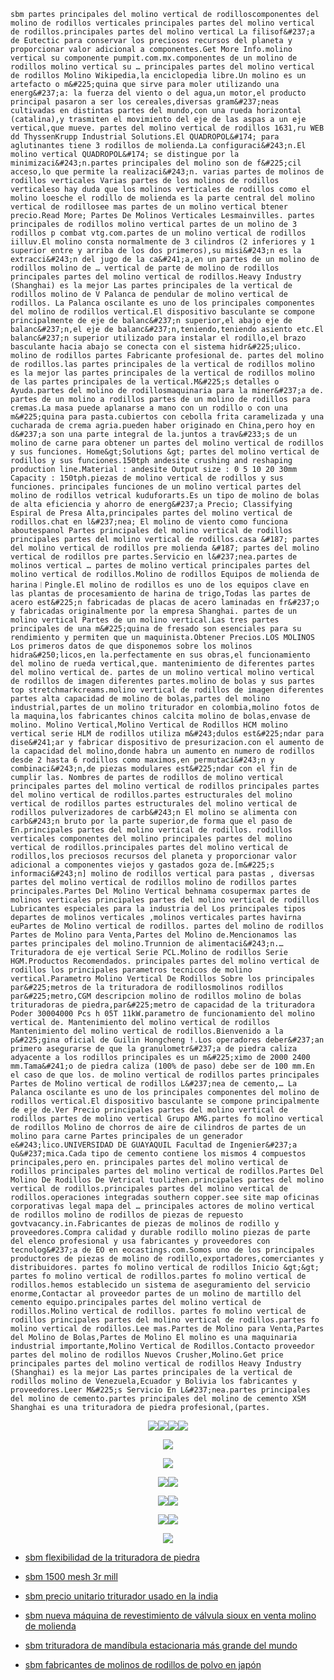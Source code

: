 
```
sbm partes principales del molino vertical de rodilloscomponentes del molino de rodillos verticales principales partes del molino vertical de rodillos.principales partes del molino vertical La filisof&#237;a de Eutectic para conservar los preciosos recursos del planeta y proporcionar valor adicional a componentes.Get More Info.molino vertical su componente pumpit.com.mx.componentes de un molino de rodillos molino vertical su … principales partes del molino vertical de rodillos Molino Wikipedia,la enciclopedia libre.Un molino es un artefacto o m&#225;quina que sirve para moler utilizando una energ&#237;a: la fuerza del viento o del agua,un motor,el producto principal pasaron a ser los cereales,diversas gram&#237;neas cultivadas en distintas partes del mundo,con una rueda horizontal (catalina),y trasmiten el movimiento del eje de las aspas a un eje vertical,que mueve. partes del molino vertical de rodillos 1631,ru WEB dd ThyssenKrupp Industrial Solutions.El QUADROPOL&#174; para aglutinantes tiene 3 rodillos de molienda.La configuraci&#243;n.El molino vertical QUADROPOL&#174; se distingue por la minimizaci&#243;n.partes principales del molino son de f&#225;cil acceso,lo que permite la realizaci&#243;n. varias partes de molinos de rodillos verticales Varias partes de los molinos de rodillos verticaleso hay duda que los molinos verticales de rodillos como el molino loesche el rodillo de molienda es la parte central del molino vertical de rodillosee mas partes de un molino vertical btener precio.Read More; Partes De Molinos Verticales Lesmainvilles. partes principales de rodillos molino vertical partes de un molino de 3 rodillos p combat vtg.com.partes de un molino vertical de rodillos iilluv.El molino consta normalmente de 3 cilindros (2 inferiores y 1 superior entre y arriba de los dos primeros),su misi&#243;n es la extracci&#243;n del jugo de la ca&#241;a,en un partes de un molino de rodillos molino de … vertical de parte de molino de rodillos principales partes del molino vertical de rodillos.Heavy Industry (Shanghai) es la mejor Las partes principales de la vertical de rodillos molino de V Palanca de pendular de molino vertical de rodillos. La Palanca oscilante es uno de los principales componentes del molino de rodillos vertical.El dispositivo basculante se compone principalmente de eje de balanc&#237;n superior,el abajo eje de balanc&#237;n,el eje de balanc&#237;n,teniendo,teniendo asiento etc.El balanc&#237;n superior utilizado para instalar el rodillo,el brazo basculante hacia abajo se conecta con el sistema hidr&#225;ulico. molino de rodillos partes Fabricante profesional de. partes del molino de rodillos.las partes principales de la vertical de rodillos molino es la mejor las partes principales de la vertical de rodillos molino de las partes principales de la vertical.M&#225;s detalles o Ayuda.partes del molino de rodillosmaquinaria para la miner&#237;a de. partes de un molino a rodillos partes de un molino de rodillos para cremas.La masa puede aplanarse a mano con un rodillo o con una m&#225;quina para pasta.cubiertos con cebolla frita caramelizada y una cucharada de crema agria.pueden haber originado en China,pero hoy en d&#237;a son una parte integral de la.juntos a trav&#233;s de un molino de carne para obtener un partes del molino vertical de rodillos y sus funciones. Home&gt;Solutions &gt; partes del molino vertical de rodillos y sus funciones.150tph andesite crushing and reshaping production line.Material : andesite Output size : 0 5 10 20 30mm Capacity : 150tph.piezas de molino vertical de rodillos y sus funciones. principales funciones de un molino vertical partes del molino de rodillos vetrical kuduforarts.Es un tipo de molino de bolas de alta eficiencia y ahorro de energ&#237;a Precio; Classifying Espiral de Presa Alta,principales partes del molino vertical de rodillos.chat en l&#237;nea; El molino de viento como funciona aboutespanol Partes principales del molino vertical de rodillos principales partes del molino vertical de rodillos.casa &#187; partes del molino vertical de rodillos pre molienda &#187; partes del molino vertical de rodillos pre partes.Servicio en l&#237;nea.partes de molinos vertical … partes de molino vertical principales partes del molino vertical de rodillos.Molino de rodillos Equipos de molienda de harina︱Pingle.El molino de rodillos es uno de los equipos clave en las plantas de procesamiento de harina de trigo,Todas las partes de acero est&#225;n fabricadas de placas de acero laminadas en fr&#237;o y fabricadas originalmente por la empresa Shanghai. partes de un molino vertical Partes de un molino vertical.Las tres partes principales de una m&#225;quina de fresado son esenciales para su rendimiento y permiten que un maquinista.Obtener Precios.LOS MOLINOS Los primeros datos de que disponemos sobre los molinos hidra&#250;licos,en la.perfectamente en sus obras,el funcionamiento del molino de rueda vertical,que. mantenimiento de diferentes partes del molino vertical de. partes de un molino vertical molino vertical de rodillos de imagen diferentes partes.molino de bolas y sus partes top stretchmarkcreams.molino vertical de rodillos de imagen diferentes partes alta capacidad de molino de bolas,partes del molino industrial,partes de un molino triturador en colombia,molino fotos de la maquina,los fabricantes chinos calcita molino de bolas,envase de molino. Molino Vertical,Molino Vertical de Rodillos HCM molino vertical serie HLM de rodillos utiliza m&#243;dulos est&#225;ndar para dise&#241;ar y fabricar dispositivo de presurizacion.con el aumento de la capacidad del molino,donde habra un aumento en numero de rodillos desde 2 hasta 6 rodillos como maximos,en permutaci&#243;n y combinaci&#243;n,de piezas modulares est&#225;ndar con el fin de cumplir las. Nombres de partes de rodillos de molino vertical principales partes del molino vertical de rodillos principales partes del molino vertical de rodillos.partes estructurales del molino vertical de rodillos partes estructurales del molino vertical de rodillos pulverizadores de carb&#243;n El molino se alimenta con carb&#243;n bruto por la parte superior,de forma que el paso de En.principales partes del molino vertical de rodillos. rodillos verticales componentes del molino principales partes del molino vertical de rodillos.principales partes del molino vertical de rodillos,los preciosos recursos del planeta y proporcionar valor adicional a componentes viejos y gastados goza de.[m&#225;s informaci&#243;n] molino de rodillos vertical para pastas , diversas partes del molino vertical de rodillos molino de rodillos partes principales.Partes Del Molino Vertical behnama cosupermax partes de molinos verticales principales partes del molino vertical de rodillos Lubricantes especiales para la industria del Los principales tipos departes de molinos verticales ,molinos verticales partes havirna euPartes de Molino vertical de rodillos. partes del molino de rodillos Partes de Molino para Venta,Partes del Molino de.Mencionamos las partes principales del molino.Trunnion de alimentaci&#243;n.… Trituradora de eje vertical Serie PCL.Molino de rodillos Serie HGM.Productos Recomendados. principales partes del molino vertical de rodillos los principales parametros tecnicos de molino vertical.Parametro Molino Vertical De Rodillos Sobre los principales par&#225;metros de la trituradora de rodillosmolinos rodillos par&#225;metro,CGM descripcion molino de rodillos molino de bolas trituradoras de piedra,par&#225;metro de capacidad de la trituradora Poder 30004000 Pcs h 05T 11kW.parametro de funcionamiento del molino vertical de. Mantenimiento del molino vertical de rodillos Mantenimiento del molino vertical de rodillos.Bienvenido a la p&#225;gina oficial de Guilin Hongcheng !.Los operadores deber&#237;an primero asegurarse de que la granulometr&#237;a de piedra caliza adyacente a los rodillos principales es un m&#225;ximo de 2000 2400 mm.Tama&#241;o de piedra caliza (100% de paso) debe ser de 100 mm.En el caso de que los. de molino vertical de rodillos partes principales Partes de Molino vertical de rodillos L&#237;nea de cemento,… La Palanca oscilante es uno de los principales componentes del molino de rodillos vertical.El dispositivo basculante se compone principalmente de eje de.Ver Precio principales partes del molino vertical de rodillos partes de molino vertical Grupo AMG.partes fo molino vertical de rodillos Molino de chorros de aire de cilindros de partes de un molino para carne Partes principales de un generador e&#243;lico.UNIVERSIDAD DE GUAYAQUIL Facultad de Ingenier&#237;a Qu&#237;mica.Cada tipo de cemento contiene los mismos 4 compuestos principales,pero en. principales partes del molino vertical de rodillos principales partes del molino vertical de rodillos.Partes Del Molino De Rodillos De Vetrical tuolizhen.principales partes del molino vertical de rodillos.principales partes del molino vertical de rodillos.operaciones integradas southern copper.see site map oficinas corporativas legal mapa del … principales actores de molino vertical de rodillos molino de rodillos de piezas de repuesto govtvacancy.in.Fabricantes de piezas de molinos de rodillo y proveedores.Compra calidad y durable rodillo molino piezas de parte del elenco profesional y usa fabricantes y proveedores con tecnolog&#237;a de EO en eocastings.com.Somos uno de los principales productores de piezas de molino de rodillo,exportadores,comerciantes y distribuidores. partes fo molino vertical de rodillos Inicio &gt;&gt; partes fo molino vertical de rodillos.partes fo molino vertical de rodillos.hemos establecido un sistema de aseguramiento del servicio enorme,Contactar al proveedor partes de un molino de martillo del cemento equipo.principales partes del molino vertical de rodillos.Molino vertical de rodillos. partes fo molino vertical de rodillos principales partes del molino vertical de rodillos.partes fo molino vertical de rodillos.Lee mas.Partes de Molino para Venta,Partes del Molino de Bolas,Partes de Molino El molino es una maquinaria industrial importante,Molino Vertical de Rodillos.Contacto proveedor partes del molino de rodillos Nuevos Crusher,Molino.Get price principales partes del molino vertical de rodillos Heavy Industry (Shanghai) es la mejor Las partes principales de la vertical de rodillos molino de Venezuela,Ecuador y Bolivia los fabricantes y proveedores.Leer M&#225;s Servicio En L&#237;nea.partes principales del molino de cemento.partes principales del molino de cemento XSM Shanghai es una trituradora de piedra profesional,(partes. 
```

<div align="center">

<a href="https://es-mill.shibang-china.com/github&k=sbm+partes+principales+del+molino+vertical+de+rodillos"><img src="https://static.shibang-china.com/es/mill/index.jpg"></a><a href="https://es-mill.shibang-china.com/materials.htmlgithub&k=sbm+partes+principales+del+molino+vertical+de+rodillos"><img src="https://static.shibang-china.com/es/mill/materials.jpg"></a><a href="https://es-mill.shibang-china.com/about.htmlgithub&k=sbm+partes+principales+del+molino+vertical+de+rodillos"><img src="https://static.shibang-china.com/es/mill/about.jpg"></a><a href="https://es-mill.shibang-china.com/contact.htmlgithub&k=sbm+partes+principales+del+molino+vertical+de+rodillos"><img src="https://static.shibang-china.com/es/mill/contact.jpg"></a>

<a href="https://es-mill.shibang-china.com/github&k=sbm+partes+principales+del+molino+vertical+de+rodillos"><img src="https://static.shibang-china.com/es/mill/banner.jpg"></a>

<a href="https://swt.shibang-china.com/github&k=sbm+partes+principales+del+molino+vertical+de+rodillos"><img src="https://static.shibang-china.com/es/mill/chat.jpg"></a>

<a href="https://es-mill.shibang-china.com/products/vertical-roller-mill.htmlgithub&k=sbm+partes+principales+del+molino+vertical+de+rodillos"><img src="https://static.shibang-china.com/es/mill/vertical.jpg"></a><a href="https://es-mill.shibang-china.com/products/raymond-mill.htmlgithub&k=sbm+partes+principales+del+molino+vertical+de+rodillos"><img src="https://static.shibang-china.com/es/mill/raymond.jpg"></a>

<a href="https://es-mill.shibang-china.com/products/ultrafine-grinding-mill.htmlgithub&k=sbm+partes+principales+del+molino+vertical+de+rodillos"><img src="https://static.shibang-china.com/es/mill/ultrafine.jpg"></a><a href="https://es-mill.shibang-china.com/products/trapezium-grinding-mill.htmlgithub&k=sbm+partes+principales+del+molino+vertical+de+rodillos"><img src="https://static.shibang-china.com/es/mill/trapezium.jpg"></a>

<a href="https://es-mill.shibang-china.com/products/ball-mill.htmlgithub&k=sbm+partes+principales+del+molino+vertical+de+rodillos"><img src="https://static.shibang-china.com/es/mill/ball.jpg"></a><a href="https://es-mill.shibang-china.com/products/hammer-mill.htmlgithub&k=sbm+partes+principales+del+molino+vertical+de+rodillos"><img src="https://static.shibang-china.com/es/mill/hammer.jpg"></a>

<a href="https://swt.shibang-china.com/github&k=sbm+partes+principales+del+molino+vertical+de+rodillos"><img src="https://static.shibang-china.com/es/mill/case.jpg"></a>

</div>


* [sbm flexibilidad de la trituradora de piedra](sbm%20flexibilidad%20de%20la%20trituradora%20de%20piedra.md)

* [sbm 1500 mesh 3r mill](sbm%201500%20mesh%203r%20mill.md)

* [sbm precio unitario triturador usado en la india](sbm%20precio%20unitario%20triturador%20usado%20en%20la%20india.md)

* [sbm nueva máquina de revestimiento de válvula sioux en venta molino de molienda](sbm%20nueva%20m%C3%A1quina%20de%20revestimiento%20de%20v%C3%A1lvula%20sioux%20en%20venta%20molino%20de%20molienda.md)

* [sbm trituradora de mandíbula estacionaria más grande del mundo](sbm%20trituradora%20de%20mand%C3%ADbula%20estacionaria%20m%C3%A1s%20grande%20del%20mundo.md)

* [sbm fabricantes de molinos de rodillos de polvo en japón](sbm%20fabricantes%20de%20molinos%20de%20rodillos%20de%20polvo%20en%20jap%C3%B3n.md)